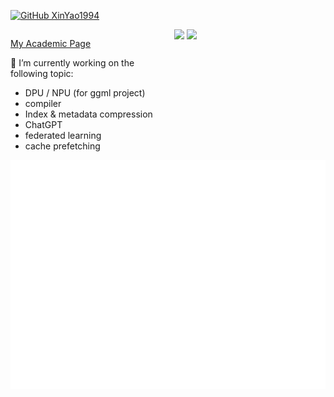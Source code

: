 
<!--
**XinYao1994/XinYao1994** is a ✨ _special_ ✨ repository because its `README.md` (this file) appears on your GitHub profile.

Here are some ideas to get you started:
- 🔭 I’m currently working on ...
- 🌱 I’m currently learning ...
- 👯 I’m looking to collaborate on ...
- 🤔 I’m looking for help with ...
- 💬 Ask me about ...
- 📫 How to reach me: ...
- 😄 Pronouns: ...
- ⚡ Fun fact: ...
-->
[![GitHub XinYao1994](https://img.shields.io/github/followers/XinYao1994?label=follow&style=social)](https://github.com/XinYao1994) 

<!-- <p>

  [My Academic Page](https://xinyao1994.github.io/xyaocs/) 
🔭 I’m currently working on the following topic:
   -  DPU / NPU (for ggml project)
   -  compiler  
   -  Index & metadata compression  
   -  ChatGPT 
   -  federated learning
   -  cache prefetching
   
  <a href="" ><img src="https://github-profile-trophy.vercel.app/?username=XinYao1994&column=4" width="50%"/>
  <a href="https://github.com/XinYao1994/"><img src="https://github-readme-stats.vercel.app/api?username=XinYao1994&show_icons=true&count_private=true" width="50%"/> 
  
</p> -->

<div style="display:flex; flex-wrap:wrap;">
  <div style="flex:1; margin-right:20px;">
    <p>
      <a href="https://xinyao1994.github.io/xyaocs/">My Academic Page</a> 
      <p>
      🔭 I’m currently working on the following topic:</p>
      <ul>
        <li>DPU / NPU (for ggml project)</li>
        <li>compiler</li>
        <li>Index & metadata compression</li>
        <li>ChatGPT</li>
        <li>federated learning</li>
        <li>cache prefetching</li>
      </ul>
    </p>
  </div>
  <div style="flex:1;">
    <a href=""><img src="https://github-profile-trophy.vercel.app/?username=XinYao1994&column=4" width="49%"/></a>
    <a href="https://github.com/XinYao1994/"><img src="https://github-readme-stats.vercel.app/api?username=XinYao1994&show_icons=true&count_private=true" width="49%"/></a>
  </div>
</div>

<!-- <div align="center" style="display: flex; flex-direction: row;">
  <a href="" style="float:left; margin-right:10px; weight:50%;"><img src="https://github-profile-trophy.vercel.app/?username=XinYao1994&column=4">
  <a href="https://github.com/XinYao1994/" style="float:right; margin-right:10px; weight:50%;"><img src="https://github-readme-stats.vercel.app/api?username=XinYao1994&show_icons=true&count_private=true">
</div> -->

<div align="center">
  <img src="https://github.com/XinYao1994/XinYao1994/blob/master/github-metrics.svg">
</div>

<!-- [![trophy](https://github-profile-trophy.vercel.app/?username=XinYao1994&column=4)](https://github.com/XinYao1994)   -->

<!-- [![Xin's github stats](https://github-readme-stats.vercel.app/api?username=XinYao1994&show_icons=true)](https://github.com/XinYao1994/)   -->



